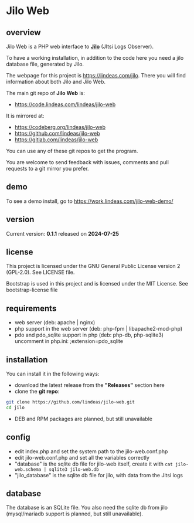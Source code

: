 # Jilo Web

## overview

Jilo Web is a PHP web interface to **[Jilo](https://work.lindeas.com/redirect.php?url=jilo)** (JItsi Logs Observer).

To have a working installation, in addition to the code here you need a jilo database file, generated by Jilo.

The webpage for this project is https://lindeas.com/jilo. There you will find information about both Jilo and Jilo Web.

The main git repo of **Jilo Web** is:
- https://code.lindeas.com/lindeas/jilo-web

It is mirrored at:
- https://codeberg.org/lindeas/jilo-web
- https://github.com/lindeas/jilo-web
- https://gitlab.com/lindeas/jilo-web

You can use any of these git repos to get the program.

You are welcome to send feedback with issues, comments and pull requests to a git mirror you prefer.

## demo

To see a demo install, go to https://work.lindeas.com/jilo-web-demo/

## version

Current version: **0.1.1** released on **2024-07-25**

## license

This project is licensed under the GNU General Public License version 2 (GPL-2.0). See LICENSE file.

Bootstrap is used in this project and is licensed under the MIT License. See bootstrap-license file

## requirements

- web server (deb: apache | nginx)
- php support in the web server (deb: php-fpm | libapache2-mod-php)
- pdo and pdo_sqlite support in php (deb: php-db, php-sqlite3) uncomment in php.ini: ;extension=pdo_sqlite

## installation

You can install it in the following ways:

- download the latest release from the **"Releases"** section here
- clone the **git repo**:
```bash
git clone https://github.com/lindeas/jilo-web.git
cd jilo
```
- DEB and RPM packages are planned, but still unavailable

## config

- edit index.php and set the system path to the jilo-web.conf.php
- edit jilo-web.conf.php and set all the variables correctly
- "database" is the sqlite db file for jilo-web itself, create it with `cat jilo-web.schema | sqlite3 jilo-web.db`
- "jilo_database" is the sqlite db file for jilo, with data from the Jitsi logs

## database

The database is an SQLite file. You also need the sqlite db from jilo (mysql/mariadb support is planned, but still unavailable).
